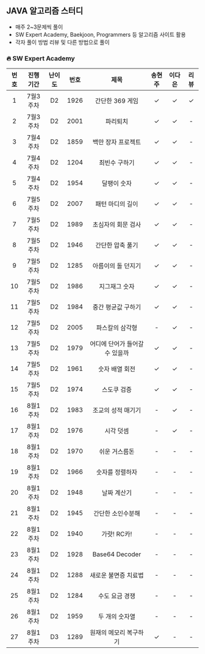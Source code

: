 ## JAVA 알고리즘 스터디
- 매주 2~3문제씩 풀이
- SW Expert Academy, Baekjoon, Programmers 등 알고리즘 사이트 활용
- 각자 풀이 방법 리뷰 및 다른 방법으로 풀이



### 🔥 SW Expert Academy

| 번호  | 진행기간  | 난이도 |  번호  |        제목         | 송현주 | 이다은 | 리뷰  |
|:---:|:-----:|:---:|:----:|:-----------------:|:---:|:---:|:---:|
|  1  | 7월3주차 | D2  | 1926 |    간단한 369 게임     |  ✓  |  ✓  |  ✓  |
|  2  | 7월3주차 | D2  | 2001 |       파리퇴치        |  ✓  |  ✓  |  -  |
|  3  | 7월4주차 | D2  | 1859 |    백만 장자 프로젝트     |  ✓  |  ✓  |  -  |
|  4  | 7월4주차 | D2  | 1204 |      최빈수 구하기      |  ✓  |  ✓  |  -  |
|  5  | 7월4주차 | D2  | 1954 |      달팽이 숫자       |  ✓  |  ✓  |  -  |
|  6  | 7월5주차 | D2  | 2007 |     패턴 마디의 길이     |  ✓  |  ✓  |  -  |
|  7  | 7월5주차 | D2  | 1989 |    초심자의 회문 검사     |  ✓  |  ✓  |  -  |
|  8  | 7월5주차 | D2  | 1946 |     간단한 압축 풀기     |  ✓  |  ✓  |  -  |
|  9  | 7월5주차 | D2  | 1285 |    아름이의 돌 던지기     |  ✓  |  ✓  |  -  |
| 10  | 7월5주차 | D2  | 1986 |      지그재그 숫자      |  ✓  |  ✓  |  -  |
| 11  | 7월5주차 | D2  | 1984 |    중간 평균값 구하기     |  ✓  |  ✓  |  -  |
| 12  | 7월5주차 | D2  | 2005 |     파스칼의 삼각형      |  -  |  ✓  |  -  |
| 13  | 7월5주차 | D2  | 1979 | 어디에 단어가 들어갈 수 있을까 |  ✓  |  ✓  |  -  |
| 14  | 7월5주차 | D2  | 1961 |     숫자 배열 회전      |  ✓  |  ✓  |  -  |
| 15  | 7월5주차 | D2  | 1974 |      스도쿠 검증       |  ✓  |  ✓  |  -  |
| 16  | 8월1주차 | D2  | 1983 |    조교의 성적 매기기     |  -  |  ✓  |  -  |
| 17  | 8월1주차 | D2  | 1976 |       시각 덧셈       |  -  |  ✓  |  -  |
| 18  | 8월1주차 | D2  | 1970 |      쉬운 거스름돈      |  -  |  -  |  -  |
| 19  | 8월1주차 | D2  | 1966 |     숫자를 정렬하자      |  -  |  -  |  -  |
| 20  | 8월1주차 | D2  | 1948 |      날짜 계산기       |  -  |  -  |  -  |
| 21  | 8월1주차 | D2  | 1945 |     간단한 소인수분해     |  -  |  -  |  -  |
| 22  | 8월1주차 | D2  | 1940 |     가랏! RC카!      |  -  |  -  |  -  |
| 23  | 8월1주차 | D2  | 1928 |  Base64 Decoder   |  -  |  -  |  -  |
| 24  | 8월1주차 | D2  | 1288 |    새로운 불면증 치료법    |  -  |  -  |  -  |
| 25  | 8월1주차 | D2  | 1284 |     수도 요금 경쟁      |  -  |  -  |  -  |
| 26  | 8월1주차 | D2  | 1959 |     두 개의 숫자열      |  -  |  -  |  -  |
| 27  | 8월1주차 | D3  | 1289 |   원재의 메모리 복구하기    |  ✓  |  -  |  -  |


